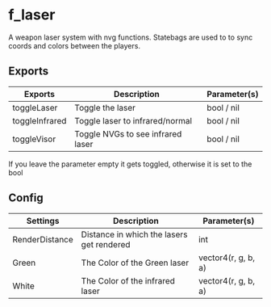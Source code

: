 # f_laser
A weapon laser system with nvg functions.
Statebags are used to to sync coords and colors between the players.

## Exports

| Exports         | Description                         | Parameter(s)    |
|-----------------|-------------------------------------|-----------------|
| toggleLaser     |  Toggle the laser                   | bool / nil      |
| toggleInfrared  |  Toggle laser to infrared/normal    | bool / nil      |
| toggleVisor     |  Toggle NVGs to see infrared laser  | bool / nil      |

If you leave the parameter empty it gets toggled, otherwise it is set to the bool

## Config 

| Settings        | Description                                 | Parameter(s)        |
|-----------------|---------------------------------------------|---------------------|
| RenderDistance  |  Distance in which the lasers get rendered  | int                 |
| Green           |  The Color of the Green laser               | vector4(r, g, b, a) |
| White           |  The Color of the infrared laser            | vector4(r, g, b, a) |
